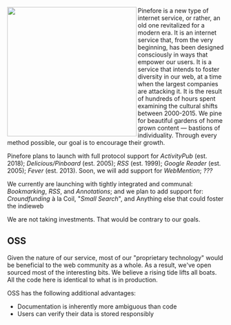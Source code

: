 <img align="left" width="300px" src="https://pinefore.com/branding/widelogo.svg"/> Pinefore is a new type of internet service, or rather, an old one revitalized for a modern era. It is an internet service that, from the very beginning, has been designed consciously in ways that empower our users. It is a service that intends to foster diversity in our web, at a time when the largest companies are attacking it. It is the result of hundreds of hours spent examining the cultural shifts between 2000-2015. We pine for beautiful gardens of home grown content — bastions of individuality. Through every method possible, our goal is to encourage their growth.

Pinefore plans to launch with full protocol support for *ActivityPub* (est. 2018); *Delicious/Pinboard* (est. 2005); *RSS* (est. 1999); *Google Reader* (est. 2005); *Fever* (est. 2013). Soon, we will add support for *WebMention*; *???*

We currently are launching with tightly integrated and communal: *Bookmarking*, *RSS*, and *Annotations*; and we plan to add support for: *Croundfunding* à la Coil, "*Small Search*", and Anything else that could foster the indieweb

We are not taking investments. That would be contrary to our goals.

## OSS

Given the nature of our service, most of our "proprietary technology" would be beneficial to the web community as a whole. As a result, we've open sourced most of the interesting bits. We believe a rising tide lifts all boats. All the code here is identical to what is in production.

OSS has the following additional advantages:

- Documentation is inherently more ambiguous than code
- Users can verify their data is stored responsibly
